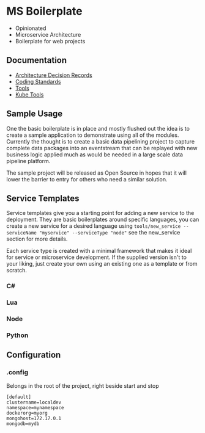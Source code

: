 # MS Boilerplate

- Opinionated
- Microservice Architecture
- Boilerplate for web projects

## Documentation

- [Architecture Decision Records](docs/adr/)
- [Coding Standards](docs/codingstandards/)
- [Tools](tools/)
- [Kube Tools](kube/)

## Sample Usage

One the basic boilerplate is in place and mostly flushed out the idea is to create a sample application to demonstrate using all of the modules. Currently the thought is to create a basic data pipelining project to capture complete data packages into an eventstream that can be replayed with new business logic applied much as would be needed in a large scale data pipeline platform.

The sample project will be released as Open Source in hopes that it will lower the barrier to entry for others who need a similar solution.

## Service Templates

Service templates give you a starting point for adding a new service to the deployment. They are basic boilerplates around specific languages, you can create a new service for a desired language using `tools/new_service --serviceName "myservice" --serviceType "node"` see the new_service section for more details.

Each service type is created with a minimal framework that makes it ideal for service or microservice development. If the supplied version isn't to your liking, just create your own using an existing one as a template or from scratch.

### C#

### Lua

### Node

### Python

## Configuration

### .config

Belongs in the root of the project, right beside start and stop

```
[default]
clustername=localdev
namespace=mynamespace
dockerorg=myorg
mongohost=172.17.0.1
mongodb=mydb
```
